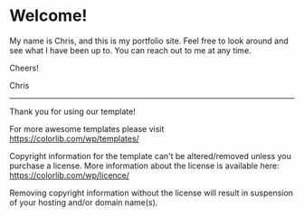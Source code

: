 # Welcome!

My name is Chris, and this is my portfolio site. Feel free to look around and see what I have been up to. You can reach out to me at any time. 

Cheers! 

Chris 

---

Thank you for using our template!

For more awesome templates please visit https://colorlib.com/wp/templates/

Copyright information for the template can't be altered/removed unless you purchase a license.
More information about the license is available here: https://colorlib.com/wp/licence/

Removing copyright information without the license will result in suspension of your hosting and/or domain name(s).
